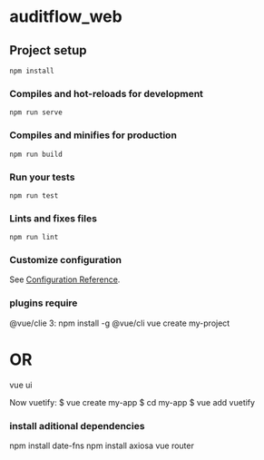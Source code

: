 # auditflow_web

## Project setup
```
npm install
```

### Compiles and hot-reloads for development
```
npm run serve
```

### Compiles and minifies for production
```
npm run build
```

### Run your tests
```
npm run test
```

### Lints and fixes files
```
npm run lint
```

### Customize configuration
See [Configuration Reference](https://cli.vuejs.org/config/).

### plugins require
@vue/clie 3:
npm install -g @vue/cli
vue create my-project
# OR
vue ui

Now vuetify:
$ vue create my-app
$ cd my-app
$ vue add vuetify

### install aditional dependencies
npm install date-fns
npm install axiosa
vue router
